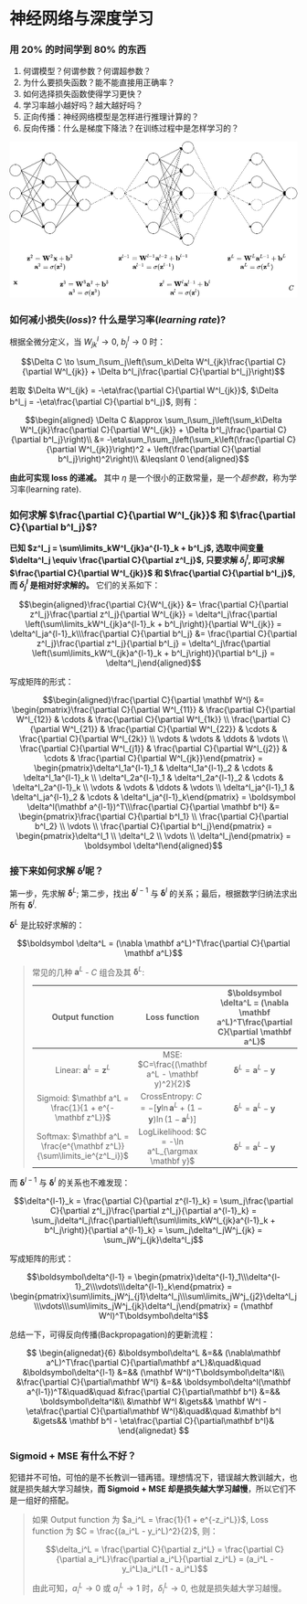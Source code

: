 # 神经网络与深度学习

### 用 20% 的时间学到 80% 的东西

1. 何谓模型？何谓参数？何谓超参数？
2. 为什么要损失函数？能不能直接用正确率？
3. 如何选择损失函数使得学习更快？
4. 学习率越小越好吗？越大越好吗？
5. 正向传播：神经网络模型是怎样进行推理计算的？
6. 反向传播：什么是梯度下降法？在训练过程中是怎样学习的？

![NeuralNetworksAndDeepLearning](./NeuralNetworksAndDeepLearning.png)

### 如何减小损失(_loss_)? 什么是学习率(_learning rate_)?

根据全微分定义，当 $W^l_{jk} \to 0$, $b^l_j \to 0$ 时：

$$\Delta C \to \sum_l\sum_j\left(\sum_k\Delta W^l_{jk}\frac{\partial C}{\partial W^l_{jk}} + \Delta b^l_j\frac{\partial C}{\partial b^l_j}\right)$$

若取 $\Delta W^l_{jk} = -\eta\frac{\partial C}{\partial W^l_{jk}}$, $\Delta b^l_j = -\eta\frac{\partial C}{\partial b^l_j}$, 则有：

$$\begin{aligned} \Delta C &\approx \sum_l\sum_j\left(\sum_k\Delta W^l_{jk}\frac{\partial C}{\partial W^l_{jk}} + \Delta b^l_j\frac{\partial C}{\partial b^l_j}\right)\\ &= -\eta\sum_l\sum_j\left(\sum_k\left(\frac{\partial C}{\partial W^l_{jk}}\right)^2 + \left(\frac{\partial C}{\partial b^l_j}\right)^2\right)\\ &\leqslant 0 \end{aligned}$$

**由此可实现 loss 的递减。** 其中 $\eta$ 是一个很小的正数常量，是一个*超参数*，称为学习率(learning rate).

### 如何求解 $\frac{\partial C}{\partial W^l_{jk}}$ 和 $\frac{\partial C}{\partial b^l_j}$?

**已知 $z^l_j = \sum\limits_kW^l_{jk}a^{l-1}_k + b^l_j$, 选取中间变量 $\delta^l_j \equiv \frac{\partial C}{\partial z^l_j}$, 只要求解 $\delta^l_j$, 即可求解 $\frac{\partial C}{\partial W^l_{jk}}$ 和 $\frac{\partial C}{\partial b^l_j}$, 而 $\delta^l_j$ 是相对好求解的。** 它们的关系如下：

$$\begin{aligned}\frac{\partial C}{W^l_{jk}} &= \frac{\partial C}{\partial z^l_j}\frac{\partial z^l_j}{\partial W^l_{jk}} = \delta^l_j\frac{\partial \left(\sum\limits_kW^l_{jk}a^{l-1}_k + b^l_j\right)}{\partial W^l_{jk}} = \delta^l_ja^{l-1}_k\\\frac{\partial C}{\partial b^l_j} &= \frac{\partial C}{\partial z^l_j}\frac{\partial z^l_j}{\partial b^l_j} = \delta^l_j\frac{\partial \left(\sum\limits_kW^l_{jk}a^{l-1}_k + b^l_j\right)}{\partial b^l_j} = \delta^l_j\end{aligned}$$

写成矩阵的形式：

$$\begin{aligned}\frac{\partial C}{\partial \mathbf W^l} &= \begin{pmatrix}\frac{\partial C}{\partial W^l_{11}} & \frac{\partial C}{\partial W^l_{12}} & \cdots & \frac{\partial C}{\partial W^l_{1k}} \\ \frac{\partial C}{\partial W^l_{21}} & \frac{\partial C}{\partial W^l_{22}} & \cdots & \frac{\partial C}{\partial W^l_{2k}} \\ \vdots & \vdots & \ddots & \vdots \\ \frac{\partial C}{\partial W^l_{j1}} & \frac{\partial C}{\partial W^l_{j2}} & \cdots & \frac{\partial C}{\partial W^l_{jk}}\end{pmatrix} = \begin{pmatrix}\delta^l_1a^{l-1}_1 & \delta^l_1a^{l-1}_2 & \cdots & \delta^l_1a^{l-1}_k \\ \delta^l_2a^{l-1}_1 & \delta^l_2a^{l-1}_2 & \cdots & \delta^l_2a^{l-1}_k \\ \vdots & \vdots & \ddots & \vdots \\ \delta^l_ja^{l-1}_1 & \delta^l_ja^{l-1}_2 & \cdots & \delta^l_ja^{l-1}_k\end{pmatrix} = \boldsymbol \delta^l(\mathbf a^{l-1})^T\\\frac{\partial C}{\partial \mathbf b^l} &= \begin{pmatrix}\frac{\partial C}{\partial b^l_1} \\ \frac{\partial C}{\partial b^l_2} \\ \vdots \\ \frac{\partial C}{\partial b^l_j}\end{pmatrix} = \begin{pmatrix}\delta^l_1 \\ \delta^l_2 \\ \vdots \\ \delta^l_j\end{pmatrix} = \boldsymbol \delta^l\end{aligned}$$

### 接下来如何求解 $\boldsymbol \delta^l$呢？

第一步，先求解 $\boldsymbol \delta^L$; 第二步，找出 $\boldsymbol \delta^{l-1}$ 与 $\boldsymbol \delta^l$ 的关系；最后，根据数学归纳法求出所有 $\boldsymbol \delta^l$.

$\boldsymbol \delta^L$ 是比较好求解的：

$$\boldsymbol \delta^L = (\nabla \mathbf a^L)^T\frac{\partial C}{\partial \mathbf a^L}$$

> 常见的几种 $\mathbf a^L$ - $C$ 组合及其 $\boldsymbol \delta^L$:
>
> |                             Output function                             |                                   Loss function                                    | $\boldsymbol \delta^L = (\nabla \mathbf a^L)^T\frac{\partial C}{\partial \mathbf a^L}$ |
> | :---------------------------------------------------------------------: | :--------------------------------------------------------------------------------: | :------------------------------------------------------------------------------------: |
> |                   Linear: $\mathbf a^L = \mathbf z^L$                   |                   MSE: $C=\frac{(\mathbf a^L - \mathbf y)^2}{2}$                   |                    $\boldsymbol \delta^L = \mathbf a^L - \mathbf y$                    |
> |         Sigmoid: $\mathbf a^L = \frac{1}{1 + e^{-\mathbf z^L}}$         | CrossEntropy: $C=-[\mathbf y\ln\mathbf a^L + (1 - \mathbf y)\ln(1 - \mathbf a^L)]$ |                    $\boldsymbol \delta^L = \mathbf a^L - \mathbf y$                    |
> | Softmax: $\mathbf a^L = \frac{e^{\mathbf z^L}}{\sum\limits_ie^{z^L_i}}$ |                 LogLikelihood: $C = -\ln a^L_{\argmax \mathbf y}$                  |                    $\boldsymbol \delta^L = \mathbf a^L - \mathbf y$                    |

而 $\boldsymbol \delta^{l-1}$ 与 $\boldsymbol \delta^l$ 的关系也不难发现：

$$\delta^{l-1}_k = \frac{\partial C}{\partial z^{l-1}_k} = \sum_j\frac{\partial C}{\partial z^l_j}\frac{\partial z^l_j}{\partial a^{l-1}_k} = \sum_j\delta^l_j\frac{\partial\left(\sum\limits_kW^l_{jk}a^{l-1}_k + b^l_j\right)}{\partial a^{l-1}_k} = \sum_j\delta^l_jW^j_{jk} = \sum_jW^j_{jk}\delta^l_j$$

写成矩阵的形式：

$$\boldsymbol\delta^{l-1} = \begin{pmatrix}\delta^{l-1}_1\\\delta^{l-1}_2\\\vdots\\\delta^{l-1}_k\end{pmatrix} = \begin{pmatrix}\sum\limits_jW^j_{j1}\delta^l_j\\\sum\limits_jW^j_{j2}\delta^l_j\\\vdots\\\sum\limits_jW^j_{jk}\delta^l_j\end{pmatrix} = (\mathbf W^l)^T\boldsymbol\delta^l$$

总结一下，可得反向传播(Backpropagation)的更新流程：

$$
\begin{alignedat}{6}
&\boldsymbol\delta^L &=&& (\nabla\mathbf a^L)^T\frac{\partial C}{\partial\mathbf a^L}&\quad&\quad
&\boldsymbol\delta^{l-1} &=&& (\mathbf W^l)^T\boldsymbol\delta^l&\\
&\frac{\partial C}{\partial\mathbf W^l} &=&& \boldsymbol\delta^l(\mathbf a^{l-1})^T&\quad&\quad
&\frac{\partial C}{\partial\mathbf b^l} &=&& \boldsymbol\delta^l&\\
&\mathbf W^l &\gets&& \mathbf W^l - \eta\frac{\partial C}{\partial\mathbf W^l}&\quad&\quad
&\mathbf b^l &\gets&& \mathbf b^l - \eta\frac{\partial C}{\partial\mathbf b^l}&
\end{alignedat}
$$

### Sigmoid + MSE 有什么不好？

犯错并不可怕，可怕的是不长教训一错再错。理想情况下，错误越大教训越大，也就是损失越大学习越快，**而 Sigmoid + MSE 却是损失越大学习越慢**，所以它们不是一组好的搭配。

> 如果 Output function 为 $a_i^L = \frac{1}{1 + e^{-z_i^L}}$, Loss function 为 $C = \frac{(a_i^L - y_i^L)^2}{2}$, 则：
>
> $$\delta_i^L = \frac{\partial C}{\partial z_i^L} = \frac{\partial C}{\partial a_i^L}\frac{\partial a_i^L}{\partial z_i^L} = (a_i^L - y_i^L)a_i^L(1 - a_i^L)$$
>
> 由此可知，$a_i^L \to 0$ 或 $a_i^L \to 1$ 时，$\delta_i^L \to 0$, 也就是损失越大学习越慢。
